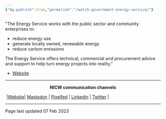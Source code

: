 ```yaml
---
{"dg-publish":true,"permalink":"/welsh-government-energy-service/"}
---
```



"The Energy Service works with the public sector and community enterprises to:

-   reduce energy use
-   generate locally owned, renewable energy
-   reduce carbon emissions

The Energy Service offers technical, commercial and procurement advice and support to help turn energy projects into reality."

- [Website](https://www.gov.wales/energy-service-public-sector-and-community-groups) 

***
<p style="text-align: center;font-weight:bold";>NICW communication channels</p>

󠁧 |[Website](https://nationalinfrastructurecommission.wales)| [Mastodon](https://toot.wales/@NICW) | [Pixelfed](https://pix.toot.wales/NICW) | [Linkedin](https://www.linkedin.com/company/26268509/) | [Twitter](https://twitter.com/InfraCommCymru) |
***
Page last updated 07 Feb 2023